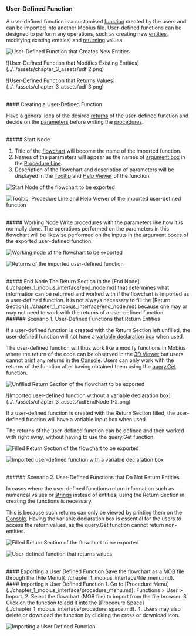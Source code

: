### User-Defined Function

A user-defined function is a customised [function](/chapter_3_procedures/Functions.md) created by the users and can be imported into another Mobius file. User-defined functions can be designed to perform any operations, such as creating new [entities](../chapter_2_geo-info_data_model/Entities.md), modifying existing entities, and [returning](../chapter_1_mobius_interface/execute.md) values.

![User-Defined Function that Creates New Entities](../../assets/chapter_3_assets/udf1.png)

![User-Defined Function that Modifies Existing Entities](../../assets/chapter_3_assets/udf 2.png)

![User-Defined Function that Returns Values](../../assets/chapter_3_assets/udf 3.png)

<br>
#### Creating a User-Defined Function

Have a general idea of the desired [returns](../chapter_1_mobius_interface/execute.md) of the user-defined function and decide on the [parameters](../chapter_1_mobius_interface/parameters.md) before writing the [procedures](README.md).

<br>
##### Start Node

1.  Title of the [flowchart](../chapter_1_mobius_interface/flowchart.md) will become the name of the imported function.
2.  Names of the parameters will appear as the names of [argument box](../chapter_1_mobius_interface/procedure_line.md) in the [Procedure Line](../chapter_1_mobius_interface/procedure_line.md).
3.  Description of the flowchart and description of parameters will be displayed in the [Tooltip](../chapter_1_mobius_interface/procedure_menu.md) and [Help Viewer](../chapter_1_mobius_interface/help_viewer.md) of the function.

![Start Node of the flowchart to be exported](../../assets/chapter_3_assets/udfStartNode1.png)

![Tooltip, Procedure Line and Help Viewer of the imported user-defined function](../../assets/chapter_3_assets/udfStartNode2.png)

<br>
##### Working Node
Write procedures with the parameters like how it is normally done. The operations performed on the parameters in this flowchart will be likewise performed on the inputs in the argument boxes of the exported user-defined function.

![Working node of the flowchart to be exported](../../assets/chapter_3_assets/udfWorkingNode1.png)

![Returns of the imported user-defined function](../../assets/chapter_3_assets/udfWorkingNode2.png)

<br>
##### End Node
The Return Section in the [End Node](../chapter_1_mobius_interface/end_node.md) that determines what information can be returned and worked with if the flowchart is imported as a user-defined function. It is not always necessary to fill the [Return Section](../chapter_1_mobius_interface/end_node.md) because one may or may not need to work with the returns of a user-defined function. 

<br>
###### Scenario 1. User-Defined Functions that Return Entities

If a user-defined function is created with the Return Section left unfilled, the user-defined function will not have a [variable declaration box](../chapter_1_mobius_interface/procedure_line.md) when used. 

The user-defined function will thus work like a modify functions in Mobius where the return of the code can be observed in the [3D Viewer](../chapter_1_mobius_interface/3D_view.md) but users cannot [print](../chapter_1_mobius_interface/procedure_line.md) any returns in the [Console](../chapter_1_mobius_interface/console.md). Users can only work with the returns of the function after having obtained them using the [query.Get](QueryGet.md) function.

![Unfilled Return Section of the flowchart to be exported](../../assets/chapter_3_assets/udfEndNode1-1.png)

![Imported user-defined function without a variable declaration box](../../assets/chapter_3_assets/udfEndNode 1-2.png)

If a user-defined function is created with the Return Section filled, the user-defined function will have a variable input box when used. 

The returns of the user-defined function can be defined and then worked with right away, without having to use the query.Get function.

![Filled Return Section of the flowchart to be exported](../../assets/chapter_3_assets/udfEndNode2-1.png)

![Imported user-defined function with a variable declaration box](../../assets/chapter_3_assets/udfEndNode2-2.png)

<br>
###### Scenario 2. User-Defined Functions that Do Not Return Entities

In cases where the user-defined functions return information such as numerical values or [strings](Values.md) instead of entities, using the Return Section in creating the functions is necessary. 

This is because such returns can only be viewed by printing them on the [Console](/chapter_1_mobius_interface/console.md). Having the variable declaration box is essential for the users to access the return values, as the query.Get function cannot return non-entities.

![Filled Return Section of the flowchart to be exported](../../assets/chapter_3_assets/udfEndNode3-1.png)

![User-defined function that returns values](../../assets/chapter_3_assets/udfEndNode3-2.png)

<br>
#### Exporting a User Defined Function
Save the flowchart as a MOB file through the [File Menu](../chapter_1_mobius_interface/file_menu.md).

<br>
#### Importing a User Defined Function
1.  Go to [Procedure Menu](../chapter_1_mobius_interface/procedure_menu.md): Functions > User > Import.
2.  Select the flowchart (MOB file) to import from the file browser.
3.  Click on the function to add it into the [Procedure Space](../chapter_1_mobius_interface/procedure_space.md).
4.  Users may also delete or download the function by clicking the cross or download icon.

![Importing a User Defined Function](../../assets/chapter_3_assets/udf_import.png)

